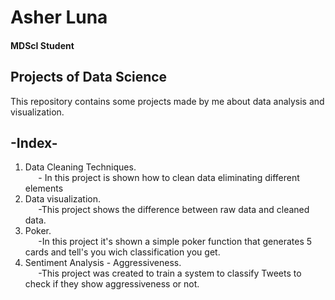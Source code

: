 # Asher Luna
#### MDScI Student

## Projects of Data Science
This repository contains some projects made by me about data analysis and visualization.

## -Index-
1. Data Cleaning Techniques.<br>
$\quad$ - In this project is shown how to clean data eliminating different elements
2. Data visualization.<br>
$\quad$ -This project shows the difference between raw data and cleaned data.
3. Poker.<br>
$\quad$ -In this project it's shown a simple poker function that generates 5 cards and tell's you wich classification you get.
4. Sentiment Analysis - Aggressiveness.<br>
$\quad$ -This project was created to train a system to classify Tweets to check if they show aggressiveness or not.
